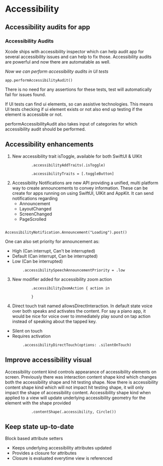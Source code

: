 # Accessibility


## Accessibility audits for app

### Accessibility Audits

Xcode ships with accessibility inspector which can help audit app for several
accessibility issues and can help to fix those.
Accessibility audits are powerful and now there are automatable as well.

_Now we can perform accessibility audits in UI tests_

```app.performAccessibilityAudit()```

There is no need for any assertions for these tests, test will automatically fail
for issues found.

If UI tests can find ui elements, so can assistive technologies. This means UI tests
checking if ui element exists or not also end up testing if the element is accessible
or not.

performAccessibilityAudit also takes input of categories for which accessibility
audit should be performed.


## Accessibility enhancements

1. New accessibility trait isToggle, available for both SwiftUI & UIKit
```
            .accessibilityAddTraits(.isToggle)
            
            .accessibilityTraits = [.toggleButton]
```

2. Accessibility Notifications are new API providing a unified, multi platform way
to create announcements to convey information. These can be create for apps running
on using SwiftUI, UIKit and AppKit. It can send notifications regarding
    - Announcement
    - LayoutChanged
    - ScreenChanged
    - PageScrolled
    
```
                AccessibilityNotification.Announcement("Loading").post()
```

One can also set priority for announcement as: 
- High (Can interrupt, Can't be interrupted)
- Default (Can interrupt, Can be interrupted)
- Low (Can be interrupted)

```
        .accessibilitySpeechAnnouncementPriority = .low
```

3. New modifier added for accessibility zoom action
```
            .accessibilityZoomAction { action in
                
            }
```

4. Direct touch trait named allowsDirectInteraction. In default state voice over 
both speaks and activates the content. For say a piano app, it would be nice for
voice over to immediately play sound on tap action instead of speaking about the
tapped key.
- Silent on touch
- Requires activation 

```
        .accessibilityDirectTouch(options: .silentOnTouch)
```


## Improve accessibility visual

Accessibility content kind controls appearance of accessibility elements on screen.
Previously there was interaction content shape kind which changes both the accessibility
shape and hit testing shape.
Now there is accessibility content shape kind which will not impact hit testing
shape, it will only impact the shape of accessibility content.
Accessibility shape kind when applied to a view will update underlying accessibility
geometry for the element with the shape provided

```
            .contentShape(.accessibility, Circle())
```

## Keep state up-to-date

Block based attribute setters
- Keeps underlying accessibility attributes updated
- Provides a closure for attributes
- Closure is evaluated everytime view is referenced

